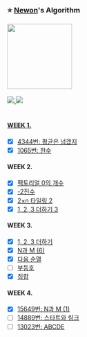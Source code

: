 ### :star: [Newon](https://github.com/Newon-universe)'s Algorithm
<td align="center">
 <a href="https://github.com/xoxeez">
  <img src="https://avatars.githubusercontent.com/u/80164141?s=400&u=18dbe14cc4d456edf912784cf89299e68a973858&v=4" width="150px;"/>
 </br></br>
</td>

<img src="https://img.shields.io/badge/Kotlin-0095D5?style=flat-square&logo=kotlin&logoColor=white">
<img src="https://img.shields.io/badge/C-A8B9CC?style=flat-square&logo=C&logoColor=white">

# 

#### WEEK 1.
 - [x] [4344번: 평균은 넘겠지](https://www.acmicpc.net/problem/4344)
 - [x] [1065번: 한수](https://www.acmicpc.net/problem/1065)

#### WEEK 2.
 - [x] [팩토리얼 0의 개수](https://www.acmicpc.net/problem/1676)
 - [x] [-2진수](https://www.acmicpc.net/problem/2089)
 - [x] [2×n 타일링 2](https://www.acmicpc.net/problem/11727)
 - [x] [1, 2, 3 더하기 3](https://www.acmicpc.net/problem/15988)

#### WEEK 3.
 - [x] [1, 2, 3 더하기](https://www.acmicpc.net/problem/9095)
 - [x] [N과 M (6)](https://www.acmicpc.net/problem/15655)
 - [x] [다음 순열](https://www.acmicpc.net/problem/10972)
 - [ ] [부등호](https://www.acmicpc.net/problem/2529)
 - [x] [집합](https://www.acmicpc.net/problem/11723)

#### WEEK 4.
 - [x] [15649번: N과 M (1)](https://www.acmicpc.net/problem/15649)
 - [ ] [14889번: 스타트와 링크](https://www.acmicpc.net/problem/14889) 
 - [ ] [13023번: ABCDE](https://www.acmicpc.net/problem/13023)
